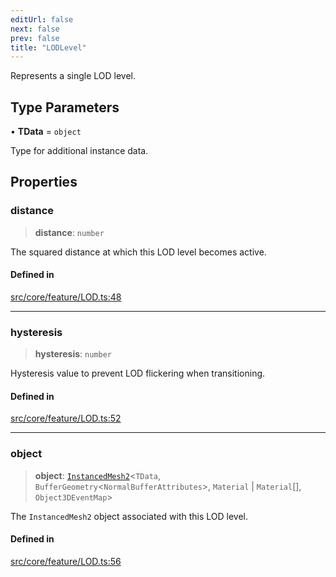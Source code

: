 ```yaml
---
editUrl: false
next: false
prev: false
title: "LODLevel"
---
```


Represents a single LOD level.

## Type Parameters

• **TData** = `object`

Type for additional instance data.

## Properties

### distance

> **distance**: `number`

The squared distance at which this LOD level becomes active.

#### Defined in

[src/core/feature/LOD.ts:48](https://github.com/three-ez/instanced-mesh/blob/85018850a35ef66e53e9b7df12c8fcc2c395066b/src/core/feature/LOD.ts#L48)

***

### hysteresis

> **hysteresis**: `number`

Hysteresis value to prevent LOD flickering when transitioning.

#### Defined in

[src/core/feature/LOD.ts:52](https://github.com/three-ez/instanced-mesh/blob/85018850a35ef66e53e9b7df12c8fcc2c395066b/src/core/feature/LOD.ts#L52)

***

### object

> **object**: [`InstancedMesh2`](/api/classes/instancedmesh2/)\<`TData`, `BufferGeometry`\<`NormalBufferAttributes`\>, `Material` \| `Material`[], `Object3DEventMap`\>

The `InstancedMesh2` object associated with this LOD level.

#### Defined in

[src/core/feature/LOD.ts:56](https://github.com/three-ez/instanced-mesh/blob/85018850a35ef66e53e9b7df12c8fcc2c395066b/src/core/feature/LOD.ts#L56)

